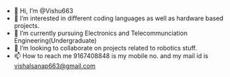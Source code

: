 - 👋 Hi, I’m @Vishu663
- 👀 I’m interested in different coding languages as well as hardware based projects.
- 🌱 I’m currently pursuing Electronics and Telecommunciation Engineering(Undergraduate)
- 💞️ I’m looking to collaborate on projects related to robotics stuff.
- 📫 How to reach me 9167408848 is my mobile no. and my mail id is vishalsanap663@gmail.com

<!---
Vishu663/Vishu663 is a ✨ special ✨ repository because its `README.md` (this file) appears on your GitHub profile.
You can click the Preview link to take a look at your changes.
--->
